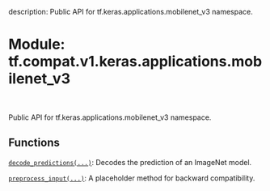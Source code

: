 description: Public API for tf.keras.applications.mobilenet_v3 namespace.

<div itemscope itemtype="http://developers.google.com/ReferenceObject">
<meta itemprop="name" content="tf.compat.v1.keras.applications.mobilenet_v3" />
<meta itemprop="path" content="Stable" />
</div>

# Module: tf.compat.v1.keras.applications.mobilenet_v3

<!-- Insert buttons and diff -->

<table class="tfo-notebook-buttons tfo-api nocontent" align="left">

</table>



Public API for tf.keras.applications.mobilenet_v3 namespace.



## Functions

[`decode_predictions(...)`](../../../../../tf/keras/applications/mobilenet_v3/decode_predictions.md): Decodes the prediction of an ImageNet model.

[`preprocess_input(...)`](../../../../../tf/keras/applications/mobilenet_v3/preprocess_input.md): A placeholder method for backward compatibility.

